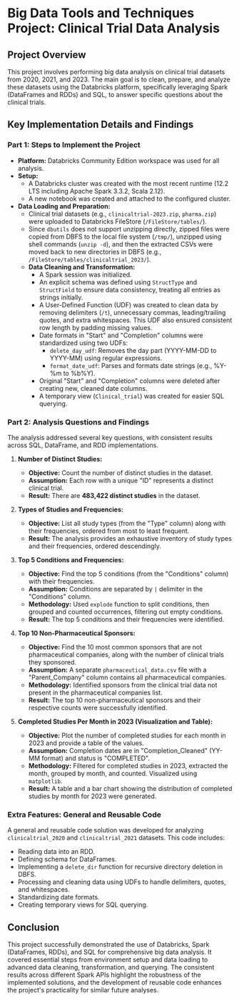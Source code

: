 # Big Data Tools and Techniques Project: Clinical Trial Data Analysis

## Project Overview

This project involves performing big data analysis on clinical trial datasets from 2020, 2021, and 2023. The main goal is to clean, prepare, and analyze these datasets using the Databricks platform, specifically leveraging Spark (DataFrames and RDDs) and SQL, to answer specific questions about the clinical trials.

## Key Implementation Details and Findings

### Part 1: Steps to Implement the Project

* **Platform:** Databricks Community Edition workspace was used for all analysis.
* **Setup:**
    * A Databricks cluster was created with the most recent runtime (12.2 LTS including Apache Spark 3.3.2, Scala 2.12).
    * A new notebook was created and attached to the configured cluster.
* **Data Loading and Preparation:**
    * Clinical trial datasets (e.g., `clinicaltrial-2023.zip`, `pharma.zip`) were uploaded to Databricks FileStore (`/FileStore/tables/`).
    * Since `dbutils` does not support unzipping directly, zipped files were copied from DBFS to the local file system (`/tmp/`), unzipped using shell commands (`unzip -d`), and then the extracted CSVs were moved back to new directories in DBFS (e.g., `/FileStore/tables/clinicaltrial_2023/`).
    * **Data Cleaning and Transformation:**
        * A Spark session was initialized.
        * An explicit schema was defined using `StructType` and `StructField` to ensure data consistency, treating all entries as strings initially.
        * A User-Defined Function (UDF) was created to clean data by removing delimiters (`/t`), unnecessary commas, leading/trailing quotes, and extra whitespaces. This UDF also ensured consistent row length by padding missing values.
        * Date formats in "Start" and "Completion" columns were standardized using two UDFs:
            * `delete_day_udf`: Removes the day part (YYYY-MM-DD to YYYY-MM) using regular expressions.
            * `format_date_udf`: Parses and formats date strings (e.g., %Y-%m to %b%Y).
        * Original "Start" and "Completion" columns were deleted after creating new, cleaned date columns.
        * A temporary view (`Clinical_trial`) was created for easier SQL querying.

### Part 2: Analysis Questions and Findings

The analysis addressed several key questions, with consistent results across SQL, DataFrame, and RDD implementations.

1.  **Number of Distinct Studies:**
    * **Objective:** Count the number of distinct studies in the dataset.
    * **Assumption:** Each row with a unique "ID" represents a distinct clinical trial.
    * **Result:** There are **483,422 distinct studies** in the dataset.

2.  **Types of Studies and Frequencies:**
    * **Objective:** List all study types (from the "Type" column) along with their frequencies, ordered from most to least frequent.
    * **Result:** The analysis provides an exhaustive inventory of study types and their frequencies, ordered descendingly.

3.  **Top 5 Conditions and Frequencies:**
    * **Objective:** Find the top 5 conditions (from the "Conditions" column) with their frequencies.
    * **Assumption:** Conditions are separated by `|` delimiter in the "Conditions" column.
    * **Methodology:** Used `explode` function to split conditions, then grouped and counted occurrences, filtering out empty conditions.
    * **Result:** The top 5 conditions and their frequencies were identified.

4.  **Top 10 Non-Pharmaceutical Sponsors:**
    * **Objective:** Find the 10 most common sponsors that are not pharmaceutical companies, along with the number of clinical trials they sponsored.
    * **Assumption:** A separate `pharmaceutical_data.csv` file with a "Parent_Company" column contains all pharmaceutical companies.
    * **Methodology:** Identified sponsors from the clinical trial data not present in the pharmaceutical companies list.
    * **Result:** The top 10 non-pharmaceutical sponsors and their respective counts were successfully identified.

5.  **Completed Studies Per Month in 2023 (Visualization and Table):**
    * **Objective:** Plot the number of completed studies for each month in 2023 and provide a table of the values.
    * **Assumption:** Completion dates are in "Completion_Cleaned" (YY-MM format) and status is "COMPLETED".
    * **Methodology:** Filtered for completed studies in 2023, extracted the month, grouped by month, and counted. Visualized using `matplotlib`.
    * **Result:** A table and a bar chart showing the distribution of completed studies by month for 2023 were generated.

### Extra Features: General and Reusable Code

A general and reusable code solution was developed for analyzing `clinicaltrial_2020` and `clinicaltrial_2021` datasets. This code includes:
* Reading data into an RDD.
* Defining schema for DataFrames.
* Implementing a `delete_dir` function for recursive directory deletion in DBFS.
* Processing and cleaning data using UDFs to handle delimiters, quotes, and whitespaces.
* Standardizing date formats.
* Creating temporary views for SQL querying.

## Conclusion

This project successfully demonstrated the use of Databricks, Spark (DataFrames, RDDs), and SQL for comprehensive big data analysis. It covered essential steps from environment setup and data loading to advanced data cleaning, transformation, and querying. The consistent results across different Spark APIs highlight the robustness of the implemented solutions, and the development of reusable code enhances the project's practicality for similar future analyses.
